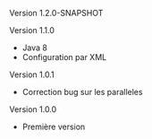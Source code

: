 Version 1.2.0-SNAPSHOT

Version 1.1.0
- Java 8
- Configuration par XML

Version 1.0.1
- Correction bug sur les paralleles 

Version 1.0.0
- Première version